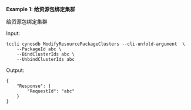 **Example 1: 给资源包绑定集群**

给资源包绑定集群

Input: 

```
tccli cynosdb ModifyResourcePackageClusters --cli-unfold-argument  \
    --PackageId abc \
    --BindClusterIds abc \
    --UnbindClusterIds abc
```

Output: 
```
{
    "Response": {
        "RequestId": "abc"
    }
}
```

